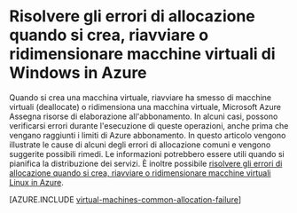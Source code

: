 <properties
    pageTitle="Risoluzione degli errori di allocazione macchine Virtuali di Windows | Microsoft Azure"
    description="Risolvere gli errori di allocazione quando si crea, riavviare o ridimensiona una macchina virtuale di Windows in Azure"
    services="virtual-machines-windows, azure-resource-manager"
    documentationCenter=""
    authors="JiangChen79"
    manager="felixwu"
    editor=""
    tags="top-support-issue,azure-resource-manager,azure-service-management"/>

<tags
    ms.service="virtual-machines-windows"
    ms.workload="na"
    ms.tgt_pltfrm="vm-windows"
    ms.devlang="na"
    ms.topic="article"
    ms.date="02/02/2016"
    ms.author="cjiang"/>

# <a name="troubleshoot-allocation-failures-when-you-create-restart-or-resize-windows-vms-in-azure"></a>Risolvere gli errori di allocazione quando si crea, riavviare o ridimensionare macchine virtuali di Windows in Azure

Quando si crea una macchina virtuale, riavviare ha smesso di macchine virtuali (deallocate) o ridimensiona una macchina virtuale, Microsoft Azure Assegna risorse di elaborazione all'abbonamento. In alcuni casi, possono verificarsi errori durante l'esecuzione di queste operazioni, anche prima che vengano raggiunti i limiti di Azure abbonamento. In questo articolo vengono illustrate le cause di alcuni degli errori di allocazione comuni e vengono suggerite possibili rimedi. Le informazioni potrebbero essere utili quando si pianifica la distribuzione dei servizi. È inoltre possibile [risolvere gli errori di allocazione quando si crea, riavviare o ridimensionare macchine virtuali Linux in Azure](virtual-machines-linux-allocation-failure.md).

[AZURE.INCLUDE [virtual-machines-common-allocation-failure](../../includes/virtual-machines-common-allocation-failure.md)]
